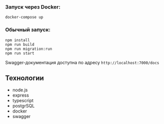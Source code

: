 ### Запуск через Docker:

```
docker-compose up
```

### Обычный запуск:

```
npm install
npm run build
npm run migration:run 
npm run start
```
Swagger-документация доступна по адресу `http://localhost:7000/docs`


## Технологии

* node.js
* express
* typescript
* postgrSQL
* docker
* swagger